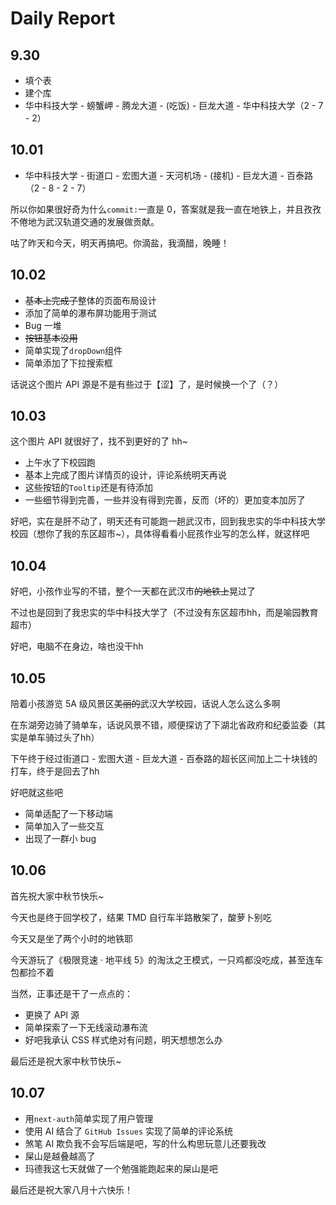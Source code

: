 # Daily Report

## 9.30

- 填个表
- 建个库
- 华中科技大学 - 螃蟹岬 - 腾龙大道 - (吃饭) - 巨龙大道 - 华中科技大学（2 - 7 - 2）

## 10.01

- 华中科技大学 - 街道口 - 宏图大道 - 天河机场 - (接机) - 巨龙大道 - 百泰路（2 - 8 - 2 - 7）

所以你如果很好奇为什么`commit:`一直是 0，答案就是我一直在地铁上，并且孜孜不倦地为武汉轨道交通的发展做贡献。

咕了昨天和今天，明天再搞吧。你滴盐，我滴醋，晚睡！

## 10.02

- ~~基本上完成了~~整体的页面布局设计
- 添加了简单的瀑布屏功能用于测试
- Bug 一堆
- ~~按钮基本没用~~
- 简单实现了`dropDown`组件
- 简单添加了下拉搜索框

话说这个图片 API 源是不是有些过于【涩】了，是时候换一个了（？）

## 10.03

这个图片 API 就很好了，找不到更好的了 hh~

- 上午水了下校园跑
- 基本上完成了图片详情页的设计，评论系统明天再说
- 这些按钮的`Tooltip`还是有待添加
- 一些细节得到完善，一些并没有得到完善，反而（坏的）更加变本加厉了

好吧，实在是肝不动了，明天还有可能跑一趟武汉市，回到我忠实的华中科技大学校园（想你了我的东区超市~），具体得看看小屁孩作业写的怎么样，就这样吧

## 10.04

好吧，小孩作业写的不错，整个一天都在武汉市~~的地铁上~~晃过了

不过也是回到了我忠实的华中科技大学了（不过没有东区超市hh，而是喻园教育超市）

好吧，电脑不在身边，啥也没干hh

## 10.05

陪着小孩游览 5A 级风景区~~美丽的~~武汉大学校园，话说人怎么这么多啊

在东湖旁边骑了骑单车，话说风景不错，顺便探访了下湖北省政府和纪委监委（其实是单车骑过头了hh）

下午终于经过街道口 - 宏图大道 - 巨龙大道 - 百泰路的超长区间加上二十块钱的打车，终于是回去了hh

好吧就这些吧

- 简单适配了一下移动端
- 简单加入了一些交互
- 出现了一群小 bug

## 10.06

首先祝大家中秋节快乐~

今天也是终于回学校了，结果 TMD 自行车半路散架了，酸萝卜别吃

今天又是坐了两个小时的地铁耶

今天游玩了《极限竞速 · 地平线 5》的淘汰之王模式，一只鸡都没吃成，甚至连车包都捡不着

当然，正事还是干了一点点的：

- 更换了 API 源
- 简单探索了一下无线滚动瀑布流
- 好吧我承认 CSS 样式绝对有问题，明天想想怎么办

最后还是祝大家中秋节快乐~

## 10.07

- 用`next-auth`简单实现了用户管理
- 使用 AI 结合了 `GitHub Issues` 实现了简单的评论系统
- 煞笔 AI 欺负我不会写后端是吧，写的什么构思玩意儿还要我改
- 屎山是越叠越高了
- 玛德我这七天就做了一个勉强能跑起来的屎山是吧

最后还是祝大家八月十六快乐！


